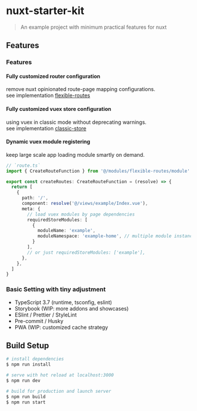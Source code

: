 # nuxt-starter-kit

> An example project with minimum practical features for nuxt

## Features

### Features

#### Fully customized router configuration
remove nuxt opinionated route-page mapping configurations.<br>
see implementation [flexible-routes](https://github.com/guAnsunyata/nuxt-starter-kit/tree/master/src/modules/flexible-routes)

#### Fully customized vuex store configuration
using vuex in classic mode without deprecating warnings.<br>
see implementation [classic-store](https://github.com/guAnsunyata/nuxt-starter-kit/tree/master/src/modules/classic-store)

#### Dynamic vuex module registering
keep large scale app loading module smartly on demand.

```typescript
// `route.ts`
import { CreateRouteFunction } from '@/modules/flexible-routes/module'

export const createRoutes: CreateRouteFunction = (resolve) => {
  return [
    {
      path: '/',
      component: resolve('@/views/example/Index.vue'),
      meta: {
        // load vuex modules by page dependencies
        requiredStoreModules: [
          {
            moduleName: 'example',
            moduleNamespace: 'example-home', // multiple module instances by giving different namespace
          }
        ],
        // or just requiredStoreModules: ['example'],
      },
    },
  ]
}
```

### Basic Setting with tiny adjustment
- TypeScript 3.7 (runtime, tsconfig, eslint)
- Storybook (WIP: more addons and showcases)
- ESlint / Prettier / StyleLint
- Pre-commit / Husky
- PWA (WIP: customized cache strategy

## Build Setup

``` bash
# install dependencies
$ npm run install

# serve with hot reload at localhost:3000
$ npm run dev

# build for production and launch server
$ npm run build
$ npm run start

```
